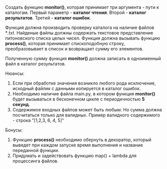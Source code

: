 Создать функцию **monitor()**, которая принимает три аргумента - пути к каталогам.
Первый параметр - **каталог чтения**.
Второй - **каталог результатов**.
Третий - **каталог ошибок**.

Функция должна производить проверку каталога на наличие файлов **.txt*.
Найденые файлы должны содержать текстовое представление питоновского списка
целых чисел.
Функция должна вызывать функцию **process()**, которая принимает спископодобную строку,
преобразовывает в список и возвращает сумму его элементов.

Полученную сумму функция **monitor()** должна записать в одноименный файл в каталог результатов.

Нюансы:
1. Если при обработке значения возникло любого рода исключение, исходный файлик с данными
   копируется в каталог ошибок.
2. Необходимо наличие файла main.py, в котором функция **monitor()** будет вызываться в бесконечном
   цикле с периодичностью **5 секунд**.
3. Содержимое входных файлов может быть любым. Но сумма должна посчитаться только для валидных.
   Пример валидного содержимого - строка "[1,2,3, 6, 4, 5]"
   
Бонусы:
1. Функцию **process()** необходимо обернуть в декоратор, который выведет при каждом запуске время выполнения
   и название переданной функции.
2. Придумать и задействовать функцию map() + lambda для процессинга файлов.
